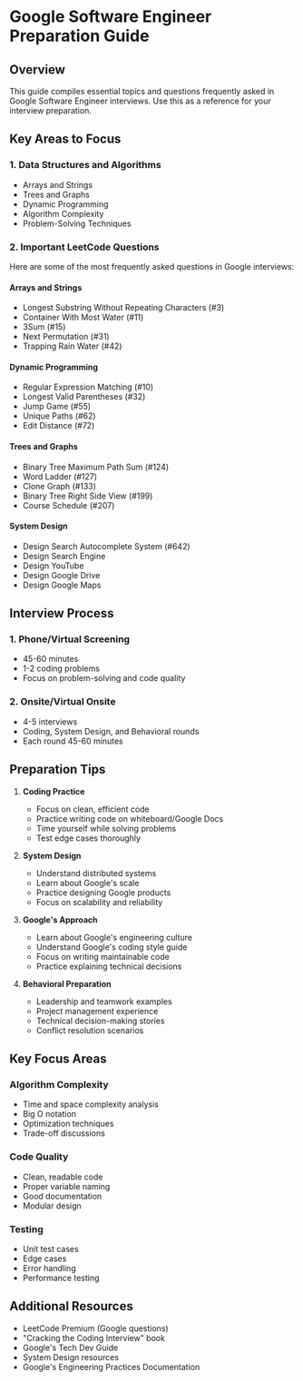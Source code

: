 # Google Software Engineer Preparation Guide

## Overview
This guide compiles essential topics and questions frequently asked in Google Software Engineer interviews. Use this as a reference for your interview preparation.

## Key Areas to Focus

### 1. Data Structures and Algorithms
- Arrays and Strings
- Trees and Graphs
- Dynamic Programming
- Algorithm Complexity
- Problem-Solving Techniques

### 2. Important LeetCode Questions
Here are some of the most frequently asked questions in Google interviews:

#### Arrays and Strings
- Longest Substring Without Repeating Characters (#3)
- Container With Most Water (#11)
- 3Sum (#15)
- Next Permutation (#31)
- Trapping Rain Water (#42)

#### Dynamic Programming
- Regular Expression Matching (#10)
- Longest Valid Parentheses (#32)
- Jump Game (#55)
- Unique Paths (#62)
- Edit Distance (#72)

#### Trees and Graphs
- Binary Tree Maximum Path Sum (#124)
- Word Ladder (#127)
- Clone Graph (#133)
- Binary Tree Right Side View (#199)
- Course Schedule (#207)

#### System Design
- Design Search Autocomplete System (#642)
- Design Search Engine
- Design YouTube
- Design Google Drive
- Design Google Maps

## Interview Process

### 1. Phone/Virtual Screening
- 45-60 minutes
- 1-2 coding problems
- Focus on problem-solving and code quality

### 2. Onsite/Virtual Onsite
- 4-5 interviews
- Coding, System Design, and Behavioral rounds
- Each round 45-60 minutes

## Preparation Tips

1. **Coding Practice**
   - Focus on clean, efficient code
   - Practice writing code on whiteboard/Google Docs
   - Time yourself while solving problems
   - Test edge cases thoroughly

2. **System Design**
   - Understand distributed systems
   - Learn about Google's scale
   - Practice designing Google products
   - Focus on scalability and reliability

3. **Google's Approach**
   - Learn about Google's engineering culture
   - Understand Google's coding style guide
   - Focus on writing maintainable code
   - Practice explaining technical decisions

4. **Behavioral Preparation**
   - Leadership and teamwork examples
   - Project management experience
   - Technical decision-making stories
   - Conflict resolution scenarios

## Key Focus Areas

### Algorithm Complexity
- Time and space complexity analysis
- Big O notation
- Optimization techniques
- Trade-off discussions

### Code Quality
- Clean, readable code
- Proper variable naming
- Good documentation
- Modular design

### Testing
- Unit test cases
- Edge cases
- Error handling
- Performance testing

## Additional Resources
- LeetCode Premium (Google questions)
- "Cracking the Coding Interview" book
- Google's Tech Dev Guide
- System Design resources
- Google's Engineering Practices Documentation 